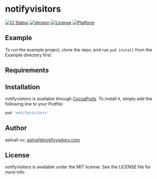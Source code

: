 # notifyvisitors

[![CI Status](https://img.shields.io/travis/ashraf-nv/notifyvisitors.svg?style=flat)](https://travis-ci.org/ashraf-nv/notifyvisitors)
[![Version](https://img.shields.io/cocoapods/v/notifyvisitors.svg?style=flat)](https://cocoapods.org/pods/notifyvisitors)
[![License](https://img.shields.io/cocoapods/l/notifyvisitors.svg?style=flat)](https://cocoapods.org/pods/notifyvisitors)
[![Platform](https://img.shields.io/cocoapods/p/notifyvisitors.svg?style=flat)](https://cocoapods.org/pods/notifyvisitors)

## Example

To run the example project, clone the repo, and run `pod install` from the Example directory first.

## Requirements

## Installation

notifyvisitors is available through [CocoaPods](https://cocoapods.org). To install
it, simply add the following line to your Podfile:

```ruby
pod 'notifyvisitors'
```

## Author

ashraf-nv, ashraf@notifyvisitors.com

## License

notifyvisitors is available under the MIT license. See the LICENSE file for more info.
